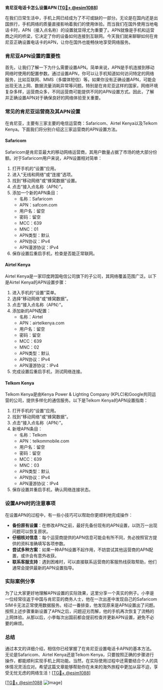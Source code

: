 **肯尼亚电话卡怎么设置APN [[TG💪+ @esim1088](https://t.me/s/esim1088)]**

在我们日常生活中，手机上网已经成为了不可或缺的一部分。无论是在国内还是出国旅行，手机网络的质量直接影响着我们的使用体验。而当我们在国外使用当地电话卡时，APN（接入点名称）的设置就显得尤为重要了。APN就像是手机和运营商之间的桥梁，它决定了你的设备如何连接到互联网。今天我们就来聊聊如何在肯尼亚正确设置电话卡的APN，让你在国外也能畅快地享受网络服务。

### 肯尼亚APN设置的重要性

首先，让我们了解一下为什么需要设置APN。简单来说，APN是手机连接到移动网络时使用的配置参数。通过设置APN，你可以让手机知道如何访问特定的网络服务，比如互联网、MMS（多媒体短信）等。如果你没有正确设置APN，可能会出现无法上网、数据流量消耗异常等问题。特别是在肯尼亚这样的国家，网络环境复杂多样，运营商众多，不同运营商可能提供不同的APN设置方式。因此，了解并正确设置APN对于确保良好的网络体验至关重要。

### 常见的肯尼亚运营商及其APN设置

在肯尼亚，主要有三家主要的电信运营商：Safaricom、Airtel Kenya以及Telkom Kenya。下面我们将分别介绍这三家运营商的APN设置方法。

#### Safaricom

Safaricom是肯尼亚最大的移动网络运营商，其用户数量占据了市场的绝大部分份额。对于Safaricom用户来说，APN设置相对简单：

1. 打开手机的“设置”应用。
2. 进入“无线和网络”或“连接”选项。
3. 找到“移动网络”或“蜂窝数据”设置。
4. 点击“接入点名称（APN）”。
5. 添加一个新的APN条目：
   - 名称：Safaricom
   - APN：safcom.com
   - 用户名：留空
   - 密码：留空
   - MCC：639
   - MNC：01
   - APN类型：默认
   - APN协议：IPv4
   - APN漫游协议：IPv4
6. 保存设置后重启手机，检查是否能正常联网。

#### Airtel Kenya

Airtel Kenya是一家印度跨国电信公司旗下的子公司，其网络覆盖范围广泛。以下是Airtel Kenya的APN设置步骤：

1. 进入手机的“设置”菜单。
2. 选择“移动网络”或“蜂窝数据”。
3. 点击“接入点名称（APN）”。
4. 添加新的APN配置：
   - 名称：Airtel
   - APN：airtelkenya.com
   - 用户名：留空
   - 密码：留空
   - MCC：639
   - MNC：02
   - APN类型：默认
   - APN协议：IPv4
   - APN漫游协议：IPv4
5. 完成设置后重启手机，测试网络连接。

#### Telkom Kenya

Telkom Kenya是由Kenya Power & Lighting Company (KPLC)和Google共同运营的公司，提供多样化的通信服务。以下是Telkom Kenya的APN设置指南：

1. 打开手机的“设置”应用。
2. 找到“移动网络”或“蜂窝数据”。
3. 点击“接入点名称（APN）”。
4. 新增APN条目：
   - 名称：Telkom
   - APN：telkommobile.com
   - 用户名：留空
   - 密码：留空
   - MCC：639
   - MNC：03
   - APN类型：默认
   - APN协议：IPv4
   - APN漫游协议：IPv4
5. 保存设置并重启手机，确认网络连接状态。

### 设置APN时的注意事项

在设置APN的过程中，有一些小技巧可以帮助你更顺利地完成操作：

- **备份原有设置**：在修改APN之前，最好先备份现有的APN设置，以防万一出现问题可以恢复原状。
- **仔细核对信息**：每个运营商提供的APN信息可能会有所不同，务必按照官方提供的资料准确填写各项参数。
- **尝试多种方案**：如果一种APN设置不起作用，不妨尝试其他运营商的APN配置，或许会有意外收获。
- **联系客服支持**：遇到困难时，可以直接联系运营商的客服热线获取帮助，他们通常会提供最新的APN设置指导。

### 实际案例分享

为了让大家更好地理解APN设置的实际效果，这里分享一个真实的例子。小李是一位经常往返于中国与肯尼亚的商务人士，他在一次出差中发现自己的Safaricom SIM卡无法正常使用数据服务。经过一番排查，他发现原来是APN设置出了问题。按照上述步骤重新设置了APN之后，问题迎刃而解，他的手机再次恢复了流畅的上网体验。从那以后，小李每次出国前都会提前检查并更新APN设置，避免不必要的麻烦。

### 总结

通过本文的详细介绍，相信你已经掌握了在肯尼亚设置电话卡APN的基本方法。无论是Safaricom、Airtel Kenya还是Telkom Kenya，只要按照正确的步骤进行操作，都能顺利实现手机上网功能。当然，在实际使用过程中还需要结合个人的具体情况灵活应对。希望这篇文章能够帮助你在未来的海外旅程中更加从容不迫，享受无忧无虑的网络生活！[[TG💪+ @esim1088](https://t.me/s/esim1088)] 

[[TG💪+ @esim1088](https://t.me/s/esim1088) ![Image](https://i.postimg.cc/4NQfJmqS/Snipaste-2025-05-13-00-14-12.png)]